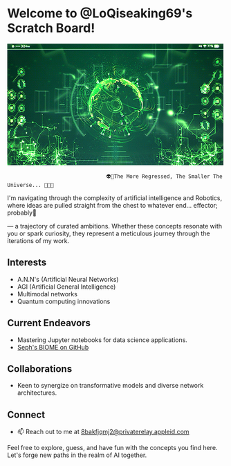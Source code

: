 # Welcome to @LoQiseaking69's Scratch Board!

![Quantum Computing GIF](https://github.com/LoQiseaking69/LoQiseaking69/blob/main/Fun.gif)

                                    👽🔎The More Regressed, The Smaller The Universe... 🧬🔺🔻

I'm navigating through the complexity of artificial intelligence and Robotics, where ideas are pulled straight from the chest to whatever end... effector; probably🥁

— a trajectory of curated ambitions. Whether these concepts resonate with you or spark curiosity, they represent a meticulous journey through the iterations of my work.

## Interests
- A.N.N's (Artificial Neural Networks)
- AGI (Artificial General Intelligence)
- Multimodal networks
- Quantum computing innovations

## Current Endeavors
- Mastering Jupyter notebooks for data science applications.
- [Seph's BIOME on GitHub](https://github.com/LoQiseaking69/SephsBIOME)
## Collaborations
- Keen to synergize on transformative models and diverse network architectures.

## Connect
- 📫 Reach out to me at [8bakfjqmj2@privaterelay.appleid.com](mailto:8bakfjqmj2@privaterelay.appleid.com)

Feel free to explore, guess, and have fun with the concepts you find here. Let's forge new paths in the realm of AI together.
